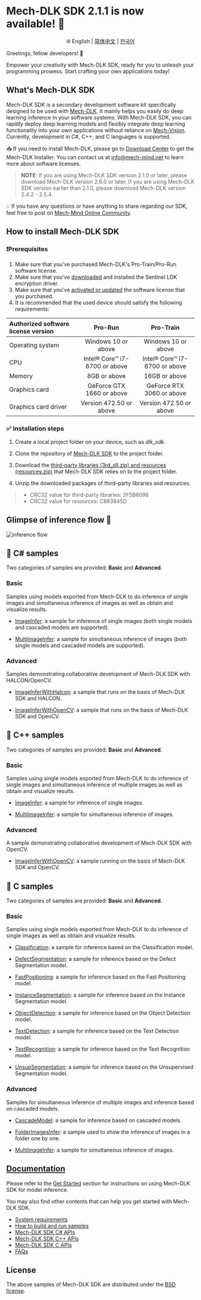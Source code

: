 # Mech-DLK SDK 2.1.1 is now available! 🎉
<div align="center">

🌐 English | [简体中文](README_zh-CN.md) | [한국어](README_ko-KR.md)

</div>

Greetings, fellow developers! 👋

Empower your creativity with Mech-DLK SDK, ready for you to unleash your programming prowess. Start crafting your own applications today!

## What's Mech-DLK SDK
Mech-DLK SDK is a secondary development software kit specifically designed to be used with [Mech-DLK](https://www.mech-mind.com/products/mech-dlk-deep-learning-software.html). It mainly helps you easily do deep learning inference in your software systems. With Mech-DLK SDK, you can rapidly deploy deep learning models and flexibly integrate deep learning functionality into your own applications without reliance on [Mech-Vision](https://www.mech-mind.com/products/mech-vision-machine-vision-software.html). Currently, development in C#, C++, and C languages is supported.

📥 If you need to install Mech-DLK, please go to [Download Center](https://downloads.mech-mind.com/?tab=tab-dlk) to get the Mech-DLK Installer. You can contact us at info@mech-mind.net to learn more about software licenses.
> **NOTE**: If you are using Mech-DLK SDK version 2.1.0 or later, please download Mech-DLK version 2.6.0 or later. If you are using Mech-DLK SDK version earlier than 2.1.0, please download Mech-DLK version 2.4.2 - 2.5.4.

💡 If you have any questions or have anything to share regarding our SDK, feel free to post on [Mech-Mind Online Community](https://community.mech-mind.com/). 

## How to install Mech-DLK SDK

### ❗Prerequisites
1. Make sure that you've purchased Mech-DLK's Pro-Train/Pro-Run software license.
2. Make sure that you've [downloaded](https://releasehub-1316409819.cos.accelerate.myqcloud.com/Download/Tools/Sentinel_LDK_Run-time_setup%2010.11.zip) and installed the Sentinel LDK encryption driver.
3. Make sure that you've [activated or updated](https://docs.mech-mind.net/en/dlk-sdk-manual/2.1.1/faq/software-license.html#manage-license) the software license that you purchased.
4. It is recommended that the used device should satisfy the following requirements:

|Authorized software license version | Pro-Run | Pro-Train
|  :----  | :----:  | :----:
|Operating system |Windows 10 or above |Windows 10 or above
|CPU |Intel® Core™ i7-6700 or above |Intel® Core™ i7-6700 or above
|Memory |8GB or above |16GB or above
|Graphics card |GeForce GTX 1660 or above |GeForce RTX 3060 or above
|Graphics card driver |Version 472.50 or above |Version 472.50 or above

### ✅ Installation steps


1. Create a local project folder on your device, such as *dlk_sdk*.

2. Clone the repository of [Mech-DLK SDK](https://github.com/MechMindRobotics/mechdlk_sdk/tree/v2.1.1) to the project folder.

3. Download the [third-party libraries (3rd_dll.zip) and resources (resources.zip)](https://mechmindonedrive-my.sharepoint.com/:f:/g/personal/no-reply_onedrive_mech-mind-robotics_com_cn/Ev1zRerjkVBCtHBSVA_JMdUBxZAU7gRj51sQ1_MjZWyPOA?e=ucX0OU) that Mech-DLK SDK relies on to the project folder.

4. Unzip the downloaded packages of third-party libraries and resources.

> - CRC32 value for third-party libraries: 2F5B6096
> - CRC32 value for resources: C883845D

## Glimpse of inference flow 👀 
![inference flow](https://docs.mech-mind.net/download/github/DLK/inference-flow-en.png)

## 📌 C# samples
Two categories of samples are provided: **Basic** and **Advanced**.

### Basic
Samples using models exported from Mech-DLK to do inference of single images and simultaneous inference of images as well as obtain and visualize results.

- [ImageInfer](https://github.com/MechMindRobotics/mechdlk_sdk/blob/v2.1.1/samples/csharp/Basic/ImageInfer/ImageInfer.cs): a sample for inference of single images (both single models and cascaded models are supported).

- [MultiImageInfer](https://github.com/MechMindRobotics/mechdlk_sdk/blob/v2.1.1/samples/csharp/Basic/MutiImageInfer/MutiImageInfer.cs): a sample for simultaneous inference of images (both single models and cascaded models are supported).

### Advanced
Samples demonstrating collaborative development of Mech-DLK SDK with HALCON/OpenCV.

- [ImageInferWithHalcon](https://github.com/MechMindRobotics/mechdlk_sdk/blob/v2.1.1/samples/csharp/Advanced/ImageInferWithHalcon/ImageInferWithHalcon.cs): a sample that runs on the basis of Mech-DLK SDK and HALCON.

- [ImageInferWithOpenCV](https://github.com/MechMindRobotics/mechdlk_sdk/blob/v2.1.1/samples/csharp/Advanced/ImageInferWithOpenCV/ImageInferWithOpenCV.cs): a sample that runs on the basis of Mech-DLK SDK and OpenCV.

## 📌 C++ samples
Two categories of samples are provided: **Basic** and **Advanced**.

### Basic
Samples using single models exported from Mech-DLK to do inference of single images and simultaneous inference of multiple images as well as obtain and visualize results.

- [ImageInfer](https://github.com/MechMindRobotics/mechdlk_sdk/blob/v2.1.1/samples/cpp/Basic/ImageInfer/ImageInfer.cpp): a sample for inference of single images.

- [MultiImageInfer](https://github.com/MechMindRobotics/mechdlk_sdk/blob/v2.1.1/samples/cpp/Basic/MultiImageInfer/MultiImageInfer.cpp): a sample for simultaneous inference of images.

### Advanced
A sample demonstrating collaborative development of Mech-DLK SDK with OpenCV.

- [ImageInferWithOpenCV](https://github.com/MechMindRobotics/mechdlk_sdk/blob/v2.1.1/samples/cpp/Advanced/ImageInferWithOpenCV/ImageInferWithOpenCV.cpp): a sample running on the basis of Mech-DLK SDK and OpenCV.

## 📌 C samples
Two categories of samples are provided: **Basic** and **Advanced**.

### Basic
Samples using single models exported from Mech-DLK to do inference of single images as well as obtain and visualize results.

- [Classification](https://github.com/MechMindRobotics/mechdlk_sdk/blob/v2.1.1/samples/c/Basic/Classification.c): a sample for inference based on the Classification model.

- [DefectSegmentation](https://github.com/MechMindRobotics/mechdlk_sdk/blob/v2.1.1/samples/c/Basic/DefectSegmentation.c): a sample for inference based on the Defect Segmentation model.

- [FastPositioning](https://github.com/MechMindRobotics/mechdlk_sdk/blob/v2.1.1/samples/c/Basic/FastPositioning.c): a sample for inference based on the Fast Positioning model.

- [InstanceSegmentation](https://github.com/MechMindRobotics/mechdlk_sdk/blob/v2.1.1/samples/c/Basic/InstanceSegmentation.c): a sample for inference based on the Instance Segmentation model.

- [ObjectDetection](https://github.com/MechMindRobotics/mechdlk_sdk/blob/v2.1.1/samples/c/Basic/ObjectDetection.c): a sample for inference based on the Object Detection model.

- [TextDetection](https://github.com/MechMindRobotics/mechdlk_sdk/blob/v2.1.1/samples/c/Basic/TextDetection.c): a sample for inference based on the Text Detection model.

- [TextRecognition](https://github.com/MechMindRobotics/mechdlk_sdk/blob/v2.1.1/samples/c/Basic/TextRecognition.c): a sample for inference based on the Text Recognition model.

- [UnsupSegmentation](https://github.com/MechMindRobotics/mechdlk_sdk/blob/v2.1.1/samples/c/Basic/UnsupSegmentation.c): a sample for inference based on the Unsupervised Segmentation model.

### Advanced
Samples for simultaneous inference of multiple images and inference based on cascaded models.

- [CascadeModel](https://github.com/MechMindRobotics/mechdlk_sdk/blob/v2.1.1/samples/c/Advanced/CascadeModel.c): a sample for inference based on cascaded models.

- [FolderImagesInfer](https://github.com/MechMindRobotics/mechdlk_sdk/blob/v2.1.1/samples/c/Advanced/FolderImagesInfer.c): a sample used to show the inference of images in a folder one by one.

- [MultiImageInfer](https://github.com/MechMindRobotics/mechdlk_sdk/blob/v2.1.1/samples/c/Advanced/MultiImageInfer.c): a sample for simultaneous inference of images.

## [Documentation](https://docs.mech-mind.net/en/dlk-sdk-manual/2.1.1/dlk-sdk.html)
Please refer to the [Get Started](https://docs.mech-mind.net/en/dlk-sdk-manual/2.1.1/infer-tutorial.html) section for instructions on using Mech-DLK SDK for model inference.

You may also find other contents that can help you get started with Mech-DLK SDK.
- [System requirements](https://docs.mech-mind.net/en/dlk-sdk-manual/2.1.1/software-installation.html#_system_requirements)
- [How to build and run samples](https://docs.mech-mind.net/en/dlk-sdk-manual/2.1.1/samples/samples.html)
- [Mech-DLK SDK C# APIs](https://docs.mech-mind.net/api-reference/dlk-sdk-csharp-api/2.1.1/index.html)
- [Mech-DLK SDK C++ APIs](https://docs.mech-mind.net/api-reference/dlk-sdk-cpp-api/2.1.1/index.html)
- [Mech-DLK SDK C APIs](https://docs.mech-mind.net/api-reference/dlk-sdk-c-api/2.1.1/index.html)
- [FAQs](https://docs.mech-mind.net/en/dlk-sdk-manual/2.1.1/faq/faq.html)

## License
The above samples of Mech-DLK SDK are distributed under the [BSD license](https://github.com/MechMindRobotics/mechdlk_sdk/blob/main/LICENSE).